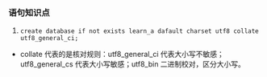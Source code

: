 ### 语句知识点
1. ` create database if not exists learn_a dafault charset utf8 collate utf8_general_ci; `
  - collate 代表的是核对规则：utf8_general_ci 代表大小写不敏感；utf8_general_cs 代表大小写敏感；utf8_bin 二进制校对，区分大小写。

